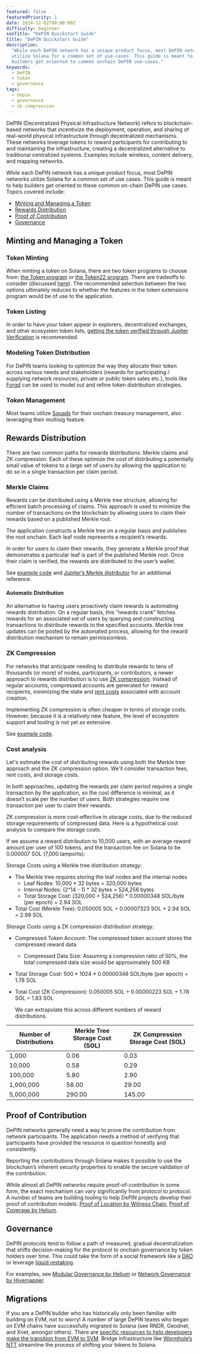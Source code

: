 ```yaml
---
featured: false
featuredPriority: 1
date: 2024-12-02T00:00:00Z
difficulty: beginner
seoTitle: "DePIN Quickstart Guide"
title: "DePIN Quickstart Guide"
description:
  "While each DePIN network has a unique product focus, most DePIN networks
  utilize Solana for a common set of use-cases. This guide is meant to help
  builders get oriented to common onchain DePIN use-cases."
keywords:
  - DePIN
  - token
  - governance
tags:
  - depin
  - governance
  - zk compression
---
```


DePIN (Decentralized Physical Infrastructure Network) refers to blockchain-based
networks that incentivize the deployment, operation, and sharing of real-world
physical infrastructure through decentralized mechanisms. These networks
leverage tokens to reward participants for contributing to and maintaining the
infrastructure, creating a decentralized alternative to traditional centralized
systems. Examples include wireless, content delivery, and mapping networks.

While each DePIN network has a unique product focus, most DePIN networks utilize
Solana for a common set of use cases. This guide is meant to help builders get
oriented to these common on-chain DePIN use cases. Topics covered include:

- [Minting and Managing a Token](#minting-and-managing-a-token)
- [Rewards Distribution](#rewards-distribution)
- [Proof of Contribution](#proof-of-contribution)
- [Governance](#governance)

## Minting and Managing a Token

### Token Minting

When minting a token on Solana, there are two token programs to choose from:
[the Token program](https://spl.solana.com/token) or
[the Token22 program](https://spl.solana.com/token-2022). There are tradeoffs to
consider (discussed
[here](https://solana.stackexchange.com/questions/9205/what-is-the-advantage-of-using-the-token22-token-extensions-program-over-the-old)).
The recommended selection between the two options ultimately reduces to whether
the features in the token extensions program would be of use to the application.

### Token Listing

In order to have your token appear in explorers, decentralized exchanges, and
other ecosystem token lists,
[getting the token verified through Jupiter Verification](https://station.jup.ag/guides/general/get-your-token-on-jupiter)
is recommended.

### Modeling Token Distribution

For DePIN teams looking to optimize the way they allocate their token across
various needs and stakeholders (rewards for participating / supplying network
resources, private or public token sales etc.), tools like
[Forgd](https://www.forgd.com/) can be used to model out and refine token
distribution strategies.

### Token Management

Most teams utilize [Squads](https://squads.so/) for their onchain treasury
management, also leveraging their multisig feature.

## Rewards Distribution

There are two common paths for rewards distributions: Merkle claims and ZK
compression. Each of these optimize the cost of distributing a potentially small
value of tokens to a large set of users by allowing the application to do so in
a single transaction per claim period.

### Merkle Claims

Rewards can be distributed using a Merkle tree structure, allowing for efficient
batch processing of claims. This approach is used to minimize the number of
transactions on the blockchain by allowing users to claim their rewards based on
a published Merkle root.

The application constructs a Merkle tree on a regular basis and publishes the
root onchain. Each leaf node represents a recipient’s rewards.

In order for users to claim their rewards, they generate a Merkle proof that
demonstrates a particular leaf is part of the published Merkle root. Once their
claim is verified, the rewards are distributed to the user’s wallet.

See
[example code](https://gist.github.com/lanvidr/88a594da06ba867bf8201fe8c6331dc0)
and
[Jupiter’s Merkle distributor](https://github.com/jup-ag/merkle-distributor-sdk)
for an additional reference.

#### Automatic Distribution

An alternative to having users proactively claim rewards is automating rewards
distribution. On a regular basis, this “rewards crank” fetches rewards for an
associated set of users by querying and constructing transactions to distribute
rewards to the specified accounts. Merkle tree updates can be posted by the
automated process, allowing for the reward distribution mechanism to remain
permissionless.

### ZK Compression

For networks that anticipate needing to distribute rewards to tens of thousands
(or more) of nodes, participants, or contributors, a newer approach to rewards
distribution is to use [ZK compression](https://www.zkcompression.com/). Instead
of regular accounts, compressed accounts are generated for reward recipients,
minimizing the state and [rent costs](/docs/core/fees.md#rent) associated with
account creation.

Implementing ZK compression is often cheaper in terms of storage costs. However,
because it is a relatively new feature, the level of ecosystem support and
tooling is not yet as extensive.

See
[example code](https://gist.github.com/lanvidr/4595f7b02236ffb2a3fb3ce9347ca044).

### Cost analysis

Let's estimate the cost of distributing rewards using both the Merkle tree
approach and the ZK compression option. We'll consider transaction fees, rent
costs, and storage costs.

In both approaches, updating the rewards per claim period requires a single
transaction by the application, so the cost difference is minimal, as it doesn’t
scale per the number of users. Both strategies require one transaction per user
to claim their rewards.

ZK compression is more cost-effective in storage costs, due to the reduced
storage requirements of compressed data. Here is a hypothetical cost analysis to
compare the storage costs.

If we assume a reward distribution to 10,000 users, with an average reward
amount per user of 100 tokens, and the transaction fee on Solana to be 0.000007
SOL (7,000 lamports):

Storage Costs using a Merkle tree distribution strategy:

- The Merkle tree requires storing the leaf nodes and the internal nodes
  - Leaf Nodes: 10,000 \* 32 bytes = 320,000 bytes
  - Internal Nodes: (2^14 - 1) \* 32 bytes = 524,256 bytes
  - Total Storage Cost: (320,000 + 524,256) \* 0.00000348 SOL/byte (per epoch) =
    2.94 SOL
- Total Cost (Merkle Tree): 0.050005 SOL + 0.00007323 SOL + 2.94 SOL = 2.99 SOL

Storage Costs using a ZK compression distribution strategy:

- Compressed Token Account: The compressed token account stores the compressed
  reward data
  - Compressed Data Size: Assuming a compression ratio of 50%, the total
    compressed data size would be approximately 500 KB
- Total Storage Cost: 500 \* 1024 \* 0.00000348 SOL/byte (per epoch) = 1.78
    SOL
- Total Cost (ZK Compression): 0.050005 SOL + 0.00000223 SOL + 1.78 SOL = 1.83
  SOL

  We can extrapolate this across different numbers of reward distributions.

| Number of Distributions | Merkle Tree Storage Cost (SOL) | ZK Compression Storage Cost (SOL) |
| ----------------------- | ------------------------------ | --------------------------------- |
| 1,000                   | 0.06                           | 0.03                              |
| 10,000                  | 0.58                           | 0.29                              |
| 100,000                 | 5.80                           | 2.90                              |
| 1,000,000               | 58.00                          | 29.00                             |
| 5,000,000               | 290.00                         | 145.00                            |

## Proof of Contribution

DePIN networks generally need a way to prove the contribution from network
participants. The application needs a method of verifying that participants have
provided the resource in question honestly and consistently.

Reporting the contributions through Solana makes it possible to use the
blockchain’s inherent security properties to enable the secure validation of the
contribution.

While almost all DePIN networks require proof-of-contribution in some form, the
exact mechanism can vary significantly from protocol to protocol. A number of
teams are building tooling to help DePIN projects develop their proof of
contribution models:
[Proof of Location by Witness Chain](https://docs.witnesschain.com/depin-coordination-layer/proof-of-location-testnet/introduction),
[Proof of Coverage by Helium](https://docs.helium.com/iot/proof-of-coverage).

## Governance

DePIN protocols tend to follow a path of measured, gradual decentralization that
shifts decision-making for the protocol to onchain governance by token holders
over time. This could take the form of a social framework like a
[DAO](https://www.realms.today/) or leverage
[liquid restaking](https://docs.fragmetric.xyz/fragsol/).

For examples, see
[Modular Governance by Helium](https://docs.helium.com/governance/staking-with-helium-vote/)
or
[Network Governance by Hivemapper](https://docs.hivemapper.com/welcome/network-governance).

## Migrations

If you are a DePIN builder who has historically only been familiar with building
on EVM, not to worry! A number of large DePIN teams who began on EVM chains have
successfully migrated to Solana (see RNDR, Geodnet, and Xnet, amongst others).
There are
[specific resources to help developers make the transition from EVM to SVM](https://solana.com/developers/evm-to-svm).
Bridge infrastructure like
[Wormhole’s NTT](https://wormhole.com/products/native-token-transfers)
streamline the process of shifting your tokens to Solana.
